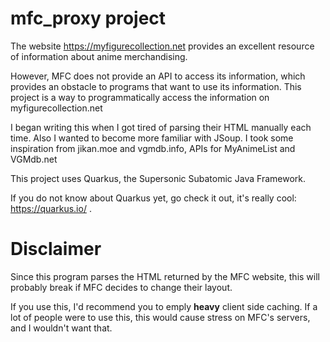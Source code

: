# mfc_proxy project

The website https://myfigurecollection.net provides an excellent resource of information about anime merchandising.

However, MFC does not provide an API to access its information, which provides an obstacle to programs that want to use its information.
This project is a way to programmatically access the information on myfigurecollection.net 

I began writing this when I got tired of parsing their HTML manually each time. Also I wanted to become more familiar with JSoup.
I took some inspiration from jikan.moe and vgmdb.info, APIs for MyAnimeList and VGMdb.net

This project uses Quarkus, the Supersonic Subatomic Java Framework.

If you do not know about Quarkus yet, go check it out, it's really cool: https://quarkus.io/ .

# Disclaimer

Since this program parses the HTML returned by the MFC website, this will probably break if MFC decides to change their layout.

If you use this, I'd recommend you to emply **heavy** client side caching. If a lot of people were to use this, this would cause stress on MFC's servers, and I wouldn't want that.
